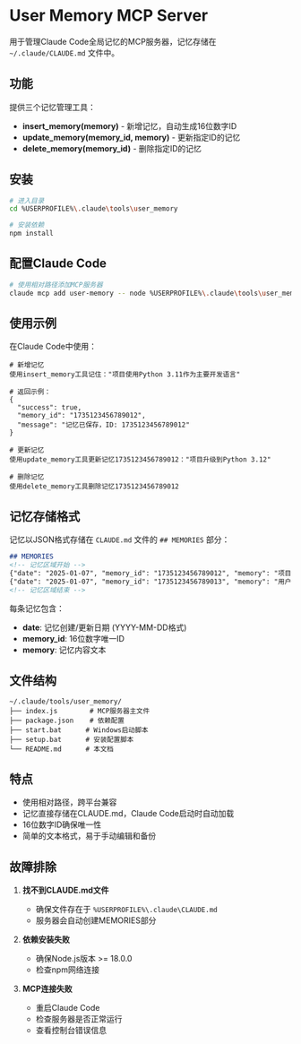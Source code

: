 # User Memory MCP Server

用于管理Claude Code全局记忆的MCP服务器，记忆存储在 `~/.claude/CLAUDE.md` 文件中。

## 功能

提供三个记忆管理工具：
- **insert_memory(memory)** - 新增记忆，自动生成16位数字ID
- **update_memory(memory_id, memory)** - 更新指定ID的记忆
- **delete_memory(memory_id)** - 删除指定ID的记忆

## 安装

```bash
# 进入目录
cd %USERPROFILE%\.claude\tools\user_memory

# 安装依赖
npm install
```

## 配置Claude Code

```bash
# 使用相对路径添加MCP服务器
claude mcp add user-memory -- node %USERPROFILE%\.claude\tools\user_memory\index.js
```

## 使用示例

在Claude Code中使用：

```
# 新增记忆
使用insert_memory工具记住："项目使用Python 3.11作为主要开发语言"

# 返回示例：
{
  "success": true,
  "memory_id": "1735123456789012",
  "message": "记忆已保存，ID: 1735123456789012"
}

# 更新记忆
使用update_memory工具更新记忆1735123456789012："项目升级到Python 3.12"

# 删除记忆
使用delete_memory工具删除记忆1735123456789012
```

## 记忆存储格式

记忆以JSON格式存储在 `CLAUDE.md` 文件的 `## MEMORIES` 部分：

```markdown
## MEMORIES
<!-- 记忆区域开始 -->
{"date": "2025-01-07", "memory_id": "1735123456789012", "memory": "项目使用Python 3.11作为主要开发语言"}
{"date": "2025-01-07", "memory_id": "1735123456789013", "memory": "用户偏好使用中文交流"}
<!-- 记忆区域结束 -->
```

每条记忆包含：
- **date**: 记忆创建/更新日期 (YYYY-MM-DD格式)
- **memory_id**: 16位数字唯一ID
- **memory**: 记忆内容文本

## 文件结构

```
~/.claude/tools/user_memory/
├── index.js        # MCP服务器主文件
├── package.json    # 依赖配置
├── start.bat      # Windows启动脚本
├── setup.bat      # 安装配置脚本
└── README.md      # 本文档
```

## 特点

- 使用相对路径，跨平台兼容
- 记忆直接存储在CLAUDE.md，Claude Code启动时自动加载
- 16位数字ID确保唯一性
- 简单的文本格式，易于手动编辑和备份

## 故障排除

1. **找不到CLAUDE.md文件**
   - 确保文件存在于 `%USERPROFILE%\.claude\CLAUDE.md`
   - 服务器会自动创建MEMORIES部分

2. **依赖安装失败**
   - 确保Node.js版本 >= 18.0.0
   - 检查npm网络连接

3. **MCP连接失败**
   - 重启Claude Code
   - 检查服务器是否正常运行
   - 查看控制台错误信息